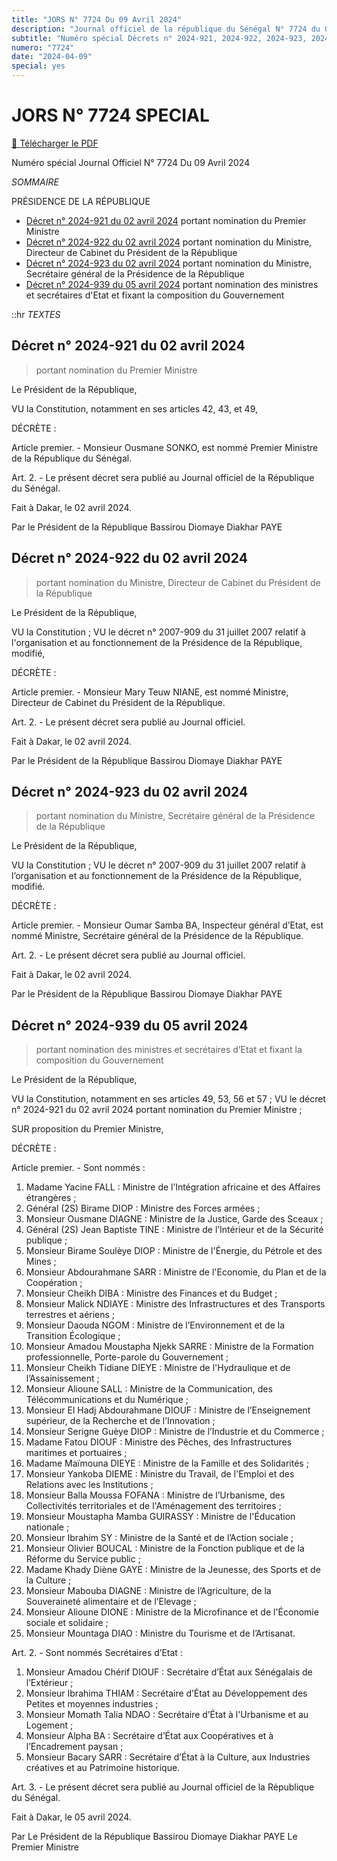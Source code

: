 ```yaml
---
title: "JORS N° 7724 Du 09 Avril 2024"
description: "Journal officiel de la république du Sénégal N° 7724 du 09 Avril 2024"
subtitle: "Numéro spécial Décrets n° 2024-921, 2024-922, 2024-923, 2024-939, portant nomination du Premier Ministre, des ministres et secrétaires d'Etat"
numero: "7724"
date: "2024-04-09"
special: yes
---
```


# JORS N° 7724 SPECIAL

<a href="/pdf/jors/JO-7724-du-09-avril-2024.pdf" target="_blank">📄 Télécharger le PDF</a>

Numéro spécial Journal Officiel N° 7724 Du 09 Avril 2024

_SOMMAIRE_

PRÉSIDENCE DE LA RÉPUBLIQUE

- [Décret n° 2024-921 du 02 avril 2024](#décret-n-2024-921-du-02-avril-2024) portant nomination du Premier Ministre
- [Décret n° 2024-922 du 02 avril 2024](#décret-n-2024-922-du-02-avril-2024) portant nomination du Ministre, Directeur de Cabinet du Président de la République
- [Décret n° 2024-923 du 02 avril 2024](#décret-n-2024-923-du-02-avril-2024) portant nomination du Ministre, Secrétaire général de la Présidence de la République
- [Décret n° 2024-939 du 05 avril 2024](#décret-n-2024-939-du-05-avril-2024) portant nomination des ministres et secrétaires d'Etat et fixant la composition du Gouvernement

::hr
_TEXTES_

## Décret n° 2024-921 du 02 avril 2024

> portant nomination du Premier Ministre

Le Président de la République,

VU la Constitution, notamment en ses articles 42, 43, et 49,

DÉCRÈTE :

Article premier. - Monsieur Ousmane SONKO, est nommé Premier Ministre de la République du Sénégal.

Art. 2. - Le présent décret sera publié au Journal officiel de la République du Sénégal.

Fait à Dakar, le 02 avril 2024.

Par le Président de la République
Bassirou Diomaye Diakhar PAYE

## Décret n° 2024-922 du 02 avril 2024

> portant nomination du Ministre, Directeur de Cabinet du Président de la République

Le Président de la République,

VU la Constitution ;
VU le décret n° 2007-909 du 31 juillet 2007 relatif à l'organisation et au fonctionnement de la Présidence de la République, modifié,

DÉCRÈTE :

Article premier. - Monsieur Mary Teuw NIANE, est nommé Ministre, Directeur de Cabinet du Président de la République.

Art. 2. - Le présent décret sera publié au Journal officiel.

Fait à Dakar, le 02 avril 2024.

Par le Président de la République
Bassirou Diomaye Diakhar PAYE

## Décret n° 2024-923 du 02 avril 2024

> portant nomination du Ministre, Secrétaire général de la Présidence de la République

Le Président de la République,

VU la Constitution ;
VU le décret n° 2007-909 du 31 juillet 2007 relatif à l’organisation et au fonctionnement de la Présidence de la République, modifié.

DÉCRÈTE :

Article premier. - Monsieur Oumar Samba BA, Inspecteur général d’Etat, est nommé Ministre, Secrétaire général de la Présidence de la République.

Art. 2. - Le présent décret sera publié au Journal officiel.

Fait à Dakar, le 02 avril 2024.

Par le Président de la République
Bassirou Diomaye Diakhar PAYE

## Décret n° 2024-939 du 05 avril 2024

> portant nomination des ministres et secrétaires d’Etat et fixant la composition du Gouvernement

Le Président de la République,

VU la Constitution, notamment en ses articles 49, 53, 56 et 57 ;
VU le décret n° 2024-921 du 02 avril 2024 portant nomination du Premier Ministre ;

SUR proposition du Premier Ministre,

DÉCRÈTE :

Article premier. - Sont nommés :

1. Madame Yacine FALL : Ministre de l’Intégration africaine et des Affaires étrangères ;
2. Général (2S) Birame DIOP : Ministre des Forces armées ;
3. Monsieur Ousmane DIAGNE : Ministre de la Justice, Garde des Sceaux ;
4. Général (2S) Jean Baptiste TINE : Ministre de l’Intérieur et de la Sécurité publique ;
5. Monsieur Birame Soulèye DIOP : Ministre de l'Énergie, du Pétrole et des Mines ;
6. Monsieur Abdourahmane SARR : Ministre de l'Economie, du Plan et de la Coopération ;
7. Monsieur Cheikh DIBA : Ministre des Finances et du Budget ;
8. Monsieur Malick NDIAYE : Ministre des Infrastructures et des Transports terrestres et aériens ;
9. Monsieur Daouda NGOM : Ministre de l’Environnement et de la Transition Écologique ;
10. Monsieur Amadou Moustapha Njekk SARRE : Ministre de la Formation professionnelle, Porte-parole du Gouvernement ;
11. Monsieur Cheikh Tidiane DIEYE : Ministre de l'Hydraulique et de l’Assainissement ;
12. Monsieur Alioune SALL : Ministre de la Communication, des Télécommunications et du Numérique ;
13. Monsieur El Hadj Abdourahmane DIOUF : Ministre de l’Enseignement supérieur, de la Recherche et de l’Innovation ;
14. Monsieur Serigne Guèye DIOP : Ministre de l’Industrie et du Commerce ;
15. Madame Fatou DIOUF : Ministre des Pêches, des Infrastructures maritimes et portuaires ;
16. Madame Maïmouna DIEYE : Ministre de la Famille et des Solidarités ;
17. Monsieur Yankoba DIEME : Ministre du Travail, de l'Emploi et des Relations avec les Institutions ;
18. Monsieur Balla Moussa FOFANA : Ministre de l’Urbanisme, des Collectivités territoriales et de l'Aménagement des territoires ;
19. Monsieur Moustapha Mamba GUIRASSY : Ministre de l'Éducation nationale ;
20. Monsieur Ibrahim SY : Ministre de la Santé et de l’Action sociale ;
21. Monsieur Olivier BOUCAL : Ministre de la Fonction publique et de la Réforme du Service public ;
22. Madame Khady Diène GAYE : Ministre de la Jeunesse, des Sports et de la Culture ;
23. Monsieur Mabouba DIAGNE : Ministre de l’Agriculture, de la Souveraineté alimentaire et de l’Elevage ;
24. Monsieur Alioune DIONE : Ministre de la Microfinance et de l'Économie sociale et solidaire ;
25. Monsieur Mountaga DIAO : Ministre du Tourisme et de l’Artisanat.

Art. 2. - Sont nommés Secrétaires d’Etat :

1. Monsieur Amadou Chérif DIOUF : Secrétaire d’État aux Sénégalais de l’Extérieur ;
2. Monsieur Ibrahima THIAM : Secrétaire d’État au Développement des Petites et moyennes industries ;
3. Monsieur Momath Talia NDAO : Secrétaire d’État à l'Urbanisme et au Logement ;
4. Monsieur Alpha BA : Secrétaire d’État aux Coopératives et à l’Encadrement paysan ;
5. Monsieur Bacary SARR : Secrétaire d’État à la Culture, aux Industries créatives et au Patrimoine historique.

Art. 3. - Le présent décret sera publié au Journal officiel de la République du Sénégal.

Fait à Dakar, le 05 avril 2024.

Par Le Président de la République
Bassirou Diomaye Diakhar PAYE
Le Premier Ministre
